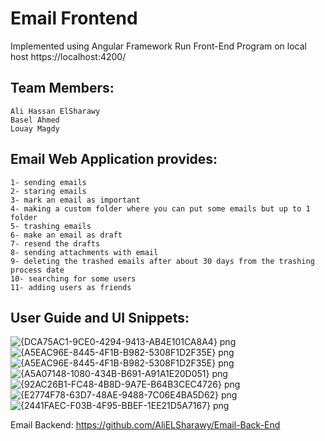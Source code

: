 # Email Frontend
Implemented using Angular Framework
Run Front-End Program on local host https://localhost:4200/

## Team Members:
    Ali Hassan ElSharawy
    Basel Ahmed
    Louay Magdy

## Email Web Application provides:

    1- sending emails
    2- staring emails
    3- mark an email as important
    4- making a custom folder where you can put some emails but up to 1 folder
    5- trashing emails
    6- make an email as draft
    7- resend the drafts
    8- sending attachments with email
    9- deleting the trashed emails after about 30 days from the trashing process date
    10- searching for some users
    11- adding users as friends
    
## User Guide and UI Snippets:
![{DCA75AC1-9CE0-4294-9413-AB4E101CA8A4} png](https://user-images.githubusercontent.com/95590176/215337335-b3f4665a-0b28-46ee-8fb6-cd09ef41d4d5.jpg)
![{A5EAC96E-8445-4F1B-B982-5308F1D2F35E} png](https://user-images.githubusercontent.com/95590176/215337345-48d5cae5-9e42-428f-92c6-f1dcdbcf0925.jpg)
![{A5EAC96E-8445-4F1B-B982-5308F1D2F35E} png](https://user-images.githubusercontent.com/95590176/215337499-801f8551-6ddf-40a9-8b41-d33d46dc3b02.jpg)
![{A5A07148-1080-434B-B691-A91A1E20D051} png](https://user-images.githubusercontent.com/95590176/215337511-541414d2-4d7b-4828-bc96-c470e34cf186.jpg)
![{92AC26B1-FC48-4B8D-9A7E-B64B3CEC4726} png](https://user-images.githubusercontent.com/95590176/215337575-219e2e22-b833-4a9f-9ac1-972a717c84bd.jpg)
![{E2774F78-63D7-48AE-9488-7C06E4BA5D62} png](https://user-images.githubusercontent.com/95590176/215337734-68b7da6b-f685-493e-a3e9-436c74465007.jpg)
![{2441FAEC-F03B-4F95-BBEF-1EE21D5A7167} png](https://user-images.githubusercontent.com/95590176/215337740-ad482cc3-b9d0-4bcc-a921-db1b34dd5476.jpg)


Email Backend: https://github.com/AliELSharawy/Email-Back-End

